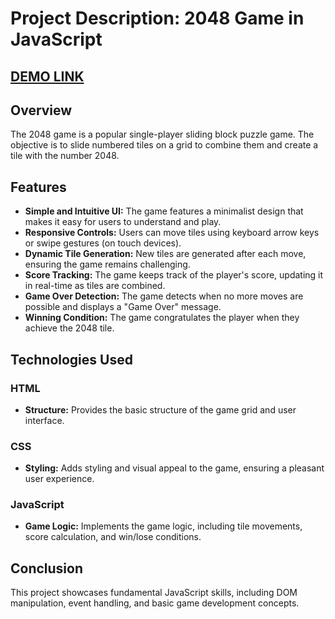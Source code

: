 # Project Description: 2048 Game in JavaScript

## [DEMO LINK](https://Ihor-Prodan.github.io/game-Js-2048/)

## Overview
The 2048 game is a popular single-player sliding block puzzle game. The objective is to slide numbered tiles on a grid to combine them and create a tile with the number 2048.

## Features
- **Simple and Intuitive UI:** The game features a minimalist design that makes it easy for users to understand and play.
- **Responsive Controls:** Users can move tiles using keyboard arrow keys or swipe gestures (on touch devices).
- **Dynamic Tile Generation:** New tiles are generated after each move, ensuring the game remains challenging.
- **Score Tracking:** The game keeps track of the player's score, updating it in real-time as tiles are combined.
- **Game Over Detection:** The game detects when no more moves are possible and displays a "Game Over" message.
- **Winning Condition:** The game congratulates the player when they achieve the 2048 tile.

## Technologies Used
### HTML
- **Structure:** Provides the basic structure of the game grid and user interface.

### CSS
- **Styling:** Adds styling and visual appeal to the game, ensuring a pleasant user experience.

### JavaScript
- **Game Logic:** Implements the game logic, including tile movements, score calculation, and win/lose conditions.

## Conclusion
This project showcases fundamental JavaScript skills, including DOM manipulation, event handling, and basic game development concepts.

